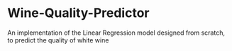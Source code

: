 # Wine-Quality-Predictor
An implementation of the Linear Regression model designed from scratch, to predict the quality of white wine
